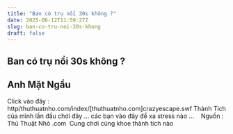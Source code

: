 ```yaml
---
title: "Ban có trụ nổi 30s không ?"
date: 2025-06-12T11:59:27Z
slug: ban-co-tru-noi-30s-khong
draft: false
---
```


## Ban có trụ nổi 30s không ?

## Anh Mặt Ngầu

Click vào đây : http/thuthuatnho.com/index/[thuthuatnho.com]crazyescape.swf​ ​Thành Tích của mình lần đầu chơi đây ... các bạn vào đây để xa stress nào ...​ ​ ​ ​ ​​ ​Nguồn : Thủ Thuật Nhỏ .com ​ ​Cung chơi củng khoe thành tích nào​